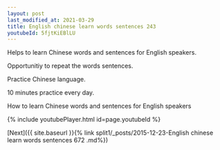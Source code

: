 ```yaml
---
layout: post
last_modified_at: 2021-03-29
title: English chinese learn words sentences 243 
youtubeId: 5fjtKiEBlLU
---
```

 
 
Helps to learn Chinese words and sentences for English speakers.

Opportunitiy to repeat the words sentences. 

Practice Chinese language. 
 
10 minutes practice every day. 
 
How to learn Chinese words and sentences for English speakers 
 
{% include youtubePlayer.html id=page.youtubeId %}
 
 
[Next]({{ site.baseurl }}{% link  split1/_posts/2015-12-23-English chinese learn words sentences 672 .md%})
 
